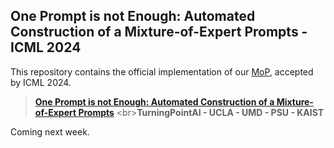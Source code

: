 ## One Prompt is not Enough: Automated Construction of a Mixture-of-Expert Prompts - ICML 2024

This repository contains the official implementation of our [MoP]([https://arxiv.org/abs/](https://arxiv.org/abs/2407.00256)), accepted by ICML 2024.

> [**One Prompt is not Enough: Automated Construction of a Mixture-of-Expert Prompts**]([https://arxiv.org/abs/](https://arxiv.org/abs/2407.00256))   
> <br>**TurningPointAI - UCLA - UMD - PSU - KAIST**<br>

Coming next week.
